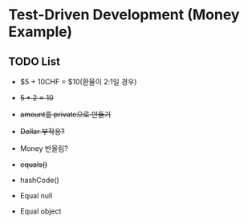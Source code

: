 # Test-Driven Development (Money Example)

## TODO List

- $5 + 10CHF = $10(환율이 2:1일 경우)

- ~~$5 * 2 = 10$~~

- ~~amount를 private으로 만들기~~

- ~~Dollar 부작용?~~

- Money 반올림?

- ~~equals()~~

- hashCode()

- Equal null

- Equal object